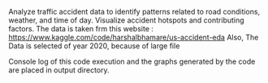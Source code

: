 Analyze traffic accident data to identify patterns related to road conditions, weather, and time of day. Visualize accident hotspots and contributing factors.
The data is taken frm this website : https://www.kaggle.com/code/harshalbhamare/us-accident-eda
Also, The Data is selected of year 2020, because of large file

Console log of this code execution and the graphs generated by the code are placed in output directory.

